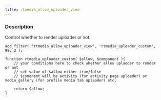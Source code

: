 ```yaml
---
title: rtmedia_allow_uploader_view
---
```


### Description

Control whether to render uploader or not.

	add_filter( 'rtmedia_allow_uploader_view', 'rtmedia_uploader_custom', 99, 2 );

	function rtmedia_uploader_custom( $allow, $component ){
		// your conditions here to check whether allow uplaoder to render or not
		// set value of $allow either true/false
		// $comonent will be activity (for activity page uploader) or media_gallery (for profile media tab uplaoder) etc.
		
		return $allow;
	}